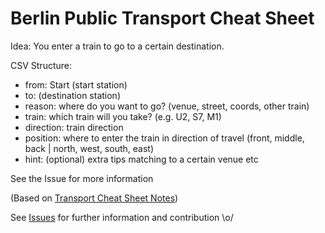 # Berlin Public Transport Cheat Sheet

Idea: You enter a train to go to a certain destination.

CSV Structure:

- from: Start (start station)
- to: (destination station)
- reason: where do you want to go? (venue, street, coords, other train)
- train: which train will you take? (e.g. U2, S7, M1)
- direction: train direction
- position: where to enter the train in direction of travel (front, middle, back | north, west, south, east)
- hint: (optional) extra tips matching to a certain venue etc

See the Issue for more information

(Based on [Transport Cheat Sheet Notes](https://gist.github.com/weiland/ab0ca8b8a76ac9ae6a7b))

See [Issues](https://github.com/weiland/berlin-public-transport-cheat-sheet/issues) for further information and contribution \o/

